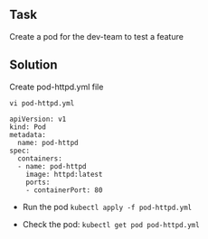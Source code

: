 ## Task
Create a pod for the dev-team to test a feature


## Solution

Create pod-httpd.yml file

  ```vi pod-httpd.yml```
  
  ```
  apiVersion: v1
  kind: Pod
  metadata:
    name: pod-httpd
  spec:
    containers:
    - name: pod-httpd
      image: httpd:latest
      ports:
      - containerPort: 80
  ```

- Run the pod
    ```kubectl apply -f pod-httpd.yml```


- Check the pod:
  ```kubectl get pod pod-httpd.yml```
